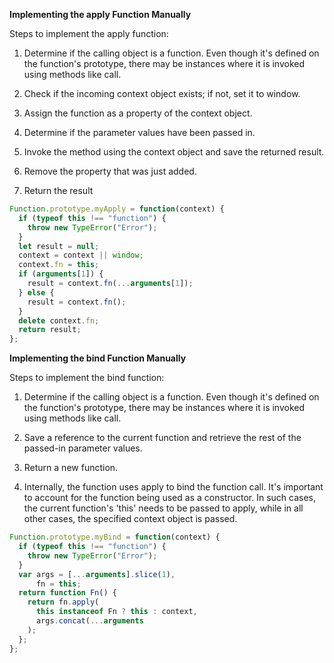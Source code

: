 **Implementing the apply Function Manually**

Steps to implement the apply function:

1. Determine if the calling object is a function. Even though it's defined on the function's prototype, there may be instances where it is invoked using methods like call.

2. Check if the incoming context object exists; if not, set it to window.

3. Assign the function as a property of the context object.

4. Determine if the parameter values have been passed in.

5. Invoke the method using the context object and save the returned result.

6. Remove the property that was just added.

7. Return the result
```javascript
Function.prototype.myApply = function(context) {
  if (typeof this !== "function") {
    throw new TypeError("Error");
  }
  let result = null;
  context = context || window;
  context.fn = this;
  if (arguments[1]) {
    result = context.fn(...arguments[1]);
  } else {
    result = context.fn();
  }
  delete context.fn;
  return result;
};
```


**Implementing the bind Function Manually**

Steps to implement the bind function:

1. Determine if the calling object is a function. Even though it's defined on the function's prototype, there may be instances where it is invoked using methods like call.

2. Save a reference to the current function and retrieve the rest of the passed-in parameter values.

3. Return a new function.

4. Internally, the function uses apply to bind the function call. It's important to account for the function being used as a constructor. In such cases, the current function's 'this' needs to be passed to apply, while in all other cases, the specified context object is passed.
```javascript
Function.prototype.myBind = function(context) {
  if (typeof this !== "function") {
    throw new TypeError("Error");
  }
  var args = [...arguments].slice(1),
      fn = this;
  return function Fn() {
    return fn.apply(
      this instanceof Fn ? this : context,
      args.concat(...arguments
    );
  };
};
```

